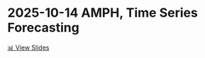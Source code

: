 # 2025-10-14 AMPH, Time Series Forecasting

[📊 View Slides](_static/slides/2025-10-16-AMPH.slides.html)

```{tableofcontents}
```
